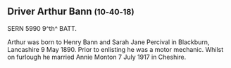 ## Driver Arthur Bann <small>(10‑40‑18)</small>

SERN 5990 9^th^ BATT.

Arthur was born to Henry Bann and Sarah Jane Percival in Blackburn, Lancashire 9 May 1890. Prior to enlisting he was a motor mechanic. Whilst on furlough he married Annie Monton 7 July 1917 in Cheshire.
